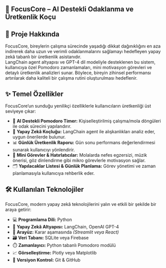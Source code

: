  ## 🚀 FocusCore – AI Destekli Odaklanma ve Üretkenlik Koçu

## 📌 Proje Hakkında  
FocusCore, bireylerin çalışma sürecinde yaşadığı dikkat dağınıklığını en aza indirerek daha uzun ve verimli odaklanmalarını sağlamayı hedefleyen yapay zekâ tabanlı bir üretkenlik asistanıdır.  
LangChain agent altyapısı ve GPT-4 dil modeliyle desteklenen bu sistem, kullanıcıya özel Pomodoro zamanlamaları, mini motivasyon görevleri ve detaylı üretkenlik analizleri sunar. Böylece, bireyin zihinsel performansı artırılarak daha kaliteli bir çalışma rutini oluşturulması hedeflenir.

## ✨ Temel Özellikler  
FocusCore’un sunduğu yenilikçi özelliklerle kullanıcıların üretkenliği üst seviyeye çıkar:
- 🧠 **AI Destekli Pomodoro Timer:** Kişiselleştirilmiş çalışma/mola döngüleri ile odak sürecini yapılandırır.  
- 🎯 **Yapay Zekâ Koçluğu:** LangChain agent ile alışkanlıkları analiz eder, uygun önerilerde bulunur.  
- 📊 **Günlük Üretkenlik Raporu:** Gün sonu performans değerlendirmesi sunarak kullanıcıyı yönlendirir.  
- 🔔 **Mini Görevler & Hatırlatıcılar:** Molalarda nefes egzersizi, müzik önerisi, göz dinlendirme gibi mikro görevlerle motivasyon sağlar.  
- 🗂️ **Yapılacaklar Listesi & Günlük Planlama:** Görev yönetimi ve zaman planlamasıyla kullanıcıya rehberlik eder.

## 🛠️ Kullanılan Teknolojiler  
FocusCore, modern yapay zekâ teknolojilerini yalın ve etkili bir şekilde bir araya getirir:
- 💻 **Programlama Dili:** Python  
- 🤖 **Yapay Zekâ Altyapısı:** LangChain, OpenAI GPT-4  
- 🎨 **Arayüz:** Karar aşamasında *(Streamlit veya React)*  
- 🗃️ **Veri Tabanı:** SQLite veya Firebase  
- ⏱️ **Zamanlayıcı:** Python tabanlı Pomodoro modülü  
- 📈 **Görselleştirme:** Plotly veya Matplotlib  
- 🔧 **Versiyon Kontrol:** Git & GitHub
